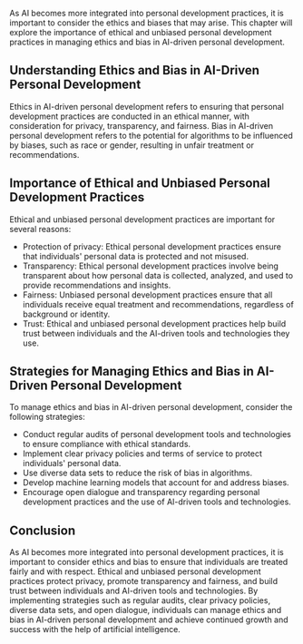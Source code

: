 
As AI becomes more integrated into personal development practices, it is important to consider the ethics and biases that may arise. This chapter will explore the importance of ethical and unbiased personal development practices in managing ethics and bias in AI-driven personal development.

Understanding Ethics and Bias in AI-Driven Personal Development
---------------------------------------------------------------

Ethics in AI-driven personal development refers to ensuring that personal development practices are conducted in an ethical manner, with consideration for privacy, transparency, and fairness. Bias in AI-driven personal development refers to the potential for algorithms to be influenced by biases, such as race or gender, resulting in unfair treatment or recommendations.

Importance of Ethical and Unbiased Personal Development Practices
-----------------------------------------------------------------

Ethical and unbiased personal development practices are important for several reasons:

* Protection of privacy: Ethical personal development practices ensure that individuals' personal data is protected and not misused.
* Transparency: Ethical personal development practices involve being transparent about how personal data is collected, analyzed, and used to provide recommendations and insights.
* Fairness: Unbiased personal development practices ensure that all individuals receive equal treatment and recommendations, regardless of background or identity.
* Trust: Ethical and unbiased personal development practices help build trust between individuals and the AI-driven tools and technologies they use.

Strategies for Managing Ethics and Bias in AI-Driven Personal Development
-------------------------------------------------------------------------

To manage ethics and bias in AI-driven personal development, consider the following strategies:

* Conduct regular audits of personal development tools and technologies to ensure compliance with ethical standards.
* Implement clear privacy policies and terms of service to protect individuals' personal data.
* Use diverse data sets to reduce the risk of bias in algorithms.
* Develop machine learning models that account for and address biases.
* Encourage open dialogue and transparency regarding personal development practices and the use of AI-driven tools and technologies.

Conclusion
----------

As AI becomes more integrated into personal development practices, it is important to consider ethics and bias to ensure that individuals are treated fairly and with respect. Ethical and unbiased personal development practices protect privacy, promote transparency and fairness, and build trust between individuals and AI-driven tools and technologies. By implementing strategies such as regular audits, clear privacy policies, diverse data sets, and open dialogue, individuals can manage ethics and bias in AI-driven personal development and achieve continued growth and success with the help of artificial intelligence.
